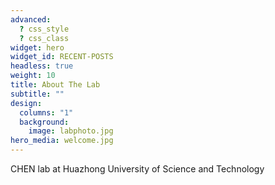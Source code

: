 ```yaml
---
advanced:
  ? css_style
  ? css_class
widget: hero
widget_id: RECENT-POSTS
headless: true
weight: 10
title: About The Lab
subtitle: ""
design:
  columns: "1"
  background:
    image: labphoto.jpg
hero_media: welcome.jpg
---
```


CHEN lab at Huazhong University of Science and Technology
